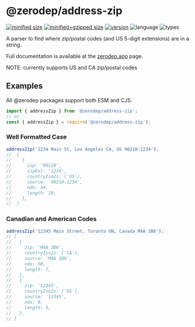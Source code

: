 # @zerodep/address-zip

[![minified size](https://img.shields.io/bundlephobia/min/@zerodep/address-zip?style=flat-square&color=blue)](https://bundlephobia.com/package/@zerodep/address-zip)
[![minified+gzipped size](https://img.shields.io/bundlephobia/minzip/@zerodep/address-zip?style=flat-square&color=blue)](https://bundlephobia.com/package/@zerodep/address-zip)
[![version](https://img.shields.io/npm/v/@zerodep/address-zip?style=flat-square&color=blue)](https://www.npmjs.com/package/@zerodep/address-zip)
![language](https://img.shields.io/badge/typescript-100%25-blue?style=flat-square)
![types](https://img.shields.io/badge/types-included-blue?style=flat-square)

A parser to find where zip/postal codes (and US 5-digit extensions) are in a string.

Full documentation is available at the [zerodep.app](http://zerodep.app/#/address/zip) page.

NOTE: currently supports US and CA zip/postal codes

## Examples

All @zerodep packages support both ESM and CJS.

```javascript
import { addressZip } from '@zerodep/address-zip';
// or
const { addressZip } = require('@zerodep/address-zip');
```

### Well Formatted Case

```javascript
addressZip('1234 Main St, Los Angeles CA, US 90210-1234');
//  [
//    {
//      zip: '90210',
//      zipExt: '1234',
//      countryIso2s: ['US'],
//      source: '90210-1234',
//      ndx: 34,
//      length: 10,
//    },
//  ]
```

### Canadian and American Codes

```javascript
addressZip('12345 Main Street, Toronto ON, Canada M4A 3B6');
// [
//   {
//     zip: 'M4A 3B6',
//     countryIso2s: ['CA'],
//     source: 'M4A 3B6',
//     ndx: 38,
//     length: 7,
//   },
//   {
//     zip: '12345',
//     countryIso2s: ['US'],
//     source: '12345',
//     ndx: 0,
//     length: 5,
//   },
// ]
```
